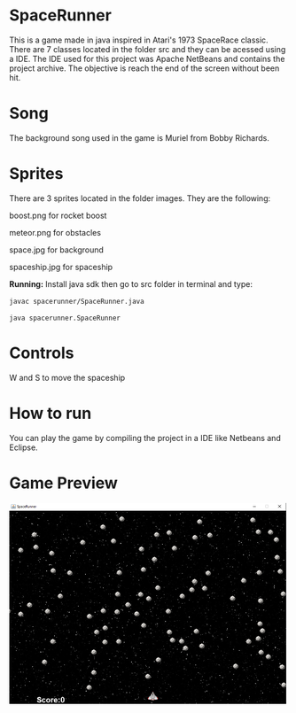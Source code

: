 # SpaceRunner
This is a game made in java inspired in Atari's 1973 SpaceRace classic. There are 7 classes located in the folder src and they can be acessed using a IDE. 
The IDE used for this project was Apache NetBeans and contains the project archive. The objective is reach the end of the screen without been hit.

# Song

The background song used in the game is Muriel from Bobby Richards.

# Sprites
There are 3 sprites located in the folder images. They are the following:

boost.png for rocket boost

meteor.png for obstacles

space.jpg for background

spaceship.jpg for spaceship

**Running:**
Install java sdk then go to src folder in terminal and type:

```
javac spacerunner/SpaceRunner.java
```
```
java spacerunner.SpaceRunner
```

# Controls
W and S to move the spaceship

# How to run
You can play the game by compiling the project in a IDE like Netbeans and Eclipse.

# Game Preview
<img src="preview.png" alt="drawing" width="500"/>

